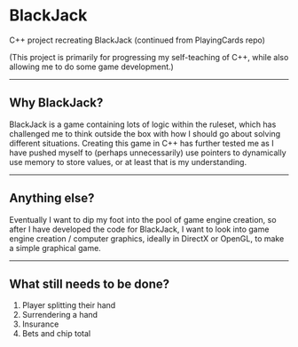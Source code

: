 # BlackJack
C++ project recreating BlackJack (continued from PlayingCards repo)

(This project is primarily for progressing my self-teaching of C++, while also allowing me to do some game development.)

--------------
Why BlackJack?
--------------

BlackJack is a game containing lots of logic within the ruleset, which has challenged me to think outside the box with how I should go about solving different situations. Creating this game in C++ has further tested me as I have pushed myself to (perhaps unnecessarily) use pointers to dynamically use memory to store values, or at least that is my understanding.

--------------
Anything else?
--------------

Eventually I want to dip my foot into the pool of game engine creation, so after I have developed the code for BlackJack, I want to look into game engine creation / computer graphics, ideally in DirectX or OpenGL, to make a simple graphical game.

----------------------------
What still needs to be done?
----------------------------

1. Player splitting their hand
2. Surrendering a hand
3. Insurance
4. Bets and chip total

